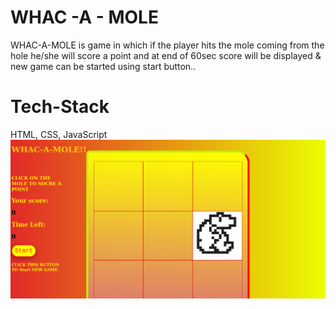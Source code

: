 # WHAC -A - MOLE 
WHAC-A-MOLE is game in which if the player hits
the mole coming from the hole he/she will score a point and at end of 60sec score will be displayed & new game can be started using start
button..
# Tech-Stack
HTML, CSS, JavaScript
![preview](Preview.png)